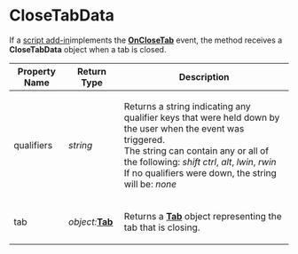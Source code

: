 # CloseTabData

If a [script add-in](/Manual/scripting/script_add-ins/README.md)implements the **[OnCloseTab](../scripting_events/onclosetab.md)** event, the method receives a **CloseTabData** object when a tab is closed.

<table>
<thead><tr><th>
Property Name</th><th>
Return Type</th><th>
Description
</th></tr></thead><tbody><tr><td>
qualifiers</td><td>

*string*</td><td>

Returns a string indicating any qualifier keys that were held down by the user when the event was triggered.  
The string can contain any or all of the following: *shift* *ctrl*, *alt*, *lwin*, *rwin*  
If no qualifiers were down, the string will be: *none*
</td></tr><tr><td>
tab</td><td>

*object:***[Tab](tab.md)**</td><td>

Returns a **[Tab](tab.md)** object representing the tab that is closing.
</td></tr></tbody>
</table>

